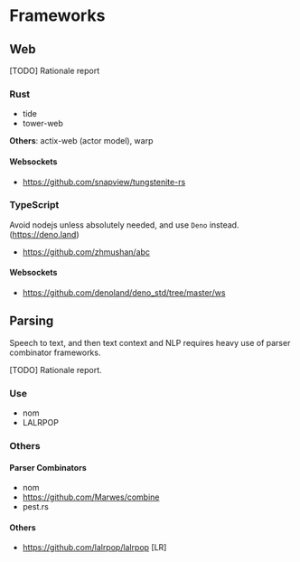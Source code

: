 # Frameworks

## Web

[TODO] Rationale report

### Rust

- tide
- tower-web

**Others**: actix-web (actor model), warp

#### Websockets

- https://github.com/snapview/tungstenite-rs

### TypeScript

Avoid nodejs unless absolutely needed, and use `Deno` instead. 
(https://deno.land)

- https://github.com/zhmushan/abc

#### Websockets

- https://github.com/denoland/deno_std/tree/master/ws

## Parsing

Speech to text, and then text context and NLP requires heavy use of parser combinator frameworks.

[TODO] Rationale report.

### Use
- nom
- LALRPOP

### Others

#### Parser Combinators
- nom 
- https://github.com/Marwes/combine
- pest.rs

#### Others
- https://github.com/lalrpop/lalrpop [LR]
